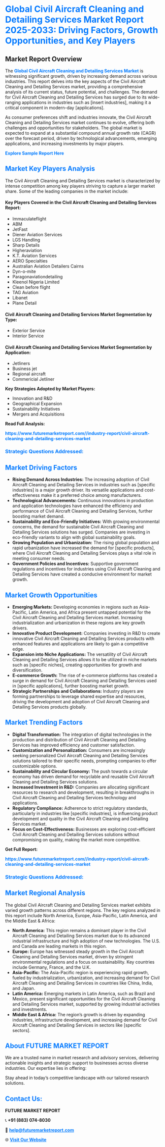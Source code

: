 <h1 style="color: #007BFF;">Global Civil Aircraft Cleaning and Detailing Services Market Report 2025-2033: Driving Factors, Growth Opportunities, and Key Players</h1>

<section id="overview">
<h2>Market Report Overview</h2>
<p>The <a href="https://www.futuremarketreport.com//industry-report/civil-aircraft-cleaning-and-detailing-services-market" style="color: #007BFF; text-decoration: none;"><strong>Global Civil Aircraft Cleaning and Detailing Services Market</strong></a> is witnessing significant growth, driven by increasing demand across various industries. This report delves into the key aspects of the Civil Aircraft Cleaning and Detailing Services market, providing a comprehensive analysis of its current status, future potential, and challenges. The demand for Civil Aircraft Cleaning and Detailing Services has surged due to its wide-ranging applications in industries such as [insert industries], making it a critical component in modern-day [applications].</p>
<p>As consumer preferences shift and industries innovate, the Civil Aircraft Cleaning and Detailing Services market continues to evolve, offering both challenges and opportunities for stakeholders. The global market is expected to expand at a substantial compound annual growth rate (CAGR) over the forecast period, driven by technological advancements, emerging applications, and increasing investments by major players.</p>
</section>

<section id="overview">
<p><a href="https://www.futuremarketreport.com//request-sample/reportId=49979" style="color: #007BFF; text-decoration: none;"><strong>Explore Sample Report Here</strong></a></p>
</section>

<section id="key-players">
<h2 style="color: #007BFF;">Market Key Players Analysis</h2>
<p>The Civil Aircraft Cleaning and Detailing Services market is characterized by intense competition among key players striving to capture a larger market share. Some of the leading companies in the market include:</p>
<h4>Key Players Covered in the Civil Aircraft Cleaning and Detailing Services Report:</h4>
<ul><li>Immaculateflight</li><li>ABM</li><li>JetFast</li><li>Diener Aviation Services</li><li>LGS Handling</li><li>Sharp Details</li><li>Higheraviation</li><li>K.T. Aviation Services</li><li>AERO Specialties</li><li>Australian Aviation Detailers Cairns</li><li>Dyn-o-mite</li><li>Paragonaviationdetailing</li><li>Kleenol Nigeria Limited</li><li>Clean before flight</li><li>TAG Aviation</li><li>Libanet</li><li>Plane Detail</li></ul>
<h4>Civil Aircraft Cleaning and Detailing Services Market Segmentation by Type:</h4>
<ul><li>Exterior Service</li><li>Interior Service</li></ul>

<h4>Civil Aircraft Cleaning and Detailing Services Market Segmentation by Application:</h4>
<ul><li>Jetliners</li><li>Business jet</li><li>Regional aircraft</li><li>Commericial Jetliner</li></ul>
<p><strong>Key Strategies Adopted by Market Players:</strong></p>
<ul>
<li>Innovation and R&D</li>
<li>Geographical Expansion</li>
<li>Sustainability Initiatives</li>
<li>Mergers and Acquisitions</li>
</ul>
</section>

<section>
<p><strong>Read Full Analysis: </strong></p><a href="https://www.futuremarketreport.com//industry-report/civil-aircraft-cleaning-and-detailing-services-market" style="color: #007BFF; text-decoration: none;"><strong>https://www.futuremarketreport.com//industry-report/civil-aircraft-cleaning-and-detailing-services-market</strong></a>
<h3 style="color: #007BFF;">Strategic Questions Addressed:</h3>
</section>

<section id="driving-factors">
<h2 style="color: #007BFF;">Market Driving Factors</h2>
<ul>
<li><strong>Rising Demand Across Industries:</strong> The increasing adoption of Civil Aircraft Cleaning and Detailing Services in industries such as [specific industries] is a major growth driver. Its versatile applications and cost-effectiveness make it a preferred choice among manufacturers.</li>
<li><strong>Technological Advancements:</strong> Continuous innovations in production and application technologies have enhanced the efficiency and performance of Civil Aircraft Cleaning and Detailing Services, further boosting market demand.</li>
<li><strong>Sustainability and Eco-Friendly Initiatives:</strong> With growing environmental concerns, the demand for sustainable Civil Aircraft Cleaning and Detailing Services solutions has surged. Companies are investing in eco-friendly variants to align with global sustainability goals.</li>
<li><strong>Growing Population and Urbanization:</strong> The rising global population and rapid urbanization have increased the demand for [specific products], where Civil Aircraft Cleaning and Detailing Services plays a vital role in meeting consumer needs.</li>
<li><strong>Government Policies and Incentives:</strong> Supportive government regulations and incentives for industries using Civil Aircraft Cleaning and Detailing Services have created a conducive environment for market growth.</li>
</ul>
</section>

<section id="growth-opportunities">
<h2 style="color: #007BFF;">Market Growth Opportunities</h2>
<ul>
<li><strong>Emerging Markets:</strong> Developing economies in regions such as Asia-Pacific, Latin America, and Africa present untapped potential for the Civil Aircraft Cleaning and Detailing Services market. Increasing industrialization and urbanization in these regions are key growth drivers.</li>
<li><strong>Innovative Product Development:</strong> Companies investing in R&D to create innovative Civil Aircraft Cleaning and Detailing Services products with enhanced features and applications are likely to gain a competitive edge.</li>
<li><strong>Expansion into Niche Applications:</strong> The versatility of Civil Aircraft Cleaning and Detailing Services allows it to be utilized in niche markets such as [specific niches], creating opportunities for growth and diversification.</li>
<li><strong>E-commerce Growth:</strong> The rise of e-commerce platforms has created a surge in demand for Civil Aircraft Cleaning and Detailing Services used in [specific applications], further boosting market growth.</li>
<li><strong>Strategic Partnerships and Collaborations:</strong> Industry players are forming partnerships to leverage shared expertise and resources, driving the development and adoption of Civil Aircraft Cleaning and Detailing Services products globally.</li>
</ul>
</section>

<section id="trending-factors">
<h2 style="color: #007BFF;">Market Trending Factors</h2>
<ul>
<li><strong>Digital Transformation:</strong> The integration of digital technologies in the production and distribution of Civil Aircraft Cleaning and Detailing Services has improved efficiency and customer satisfaction.</li>
<li><strong>Customization and Personalization:</strong> Consumers are increasingly seeking personalized Civil Aircraft Cleaning and Detailing Services solutions tailored to their specific needs, prompting companies to offer customizable options.</li>
<li><strong>Sustainability and Circular Economy:</strong> The push towards a circular economy has driven demand for recyclable and reusable Civil Aircraft Cleaning and Detailing Services solutions.</li>
<li><strong>Increased Investment in R&D:</strong> Companies are allocating significant resources to research and development, resulting in breakthroughs in Civil Aircraft Cleaning and Detailing Services technology and applications.</li>
<li><strong>Regulatory Compliance:</strong> Adherence to strict regulatory standards, particularly in industries like [specific industries], is influencing product development and quality in the Civil Aircraft Cleaning and Detailing Services market.</li>
<li><strong>Focus on Cost-Effectiveness:</strong> Businesses are exploring cost-efficient Civil Aircraft Cleaning and Detailing Services solutions without compromising on quality, making the market more competitive.</li>
</ul>
</section>

<section>
<p><strong>Get Full Report: </strong></p><a href="https://www.futuremarketreport.com//industry-report/civil-aircraft-cleaning-and-detailing-services-market" style="color: #007BFF; text-decoration: none;"><strong>https://www.futuremarketreport.com//industry-report/civil-aircraft-cleaning-and-detailing-services-market</strong></a>
<h3 style="color: #007BFF;">Strategic Questions Addressed:</h3>
</section>


<section id="regional-analysis">
<h2 style="color: #007BFF;">Market Regional Analysis</h2>
<p>The global Civil Aircraft Cleaning and Detailing Services market exhibits varied growth patterns across different regions. The key regions analyzed in this report include North America, Europe, Asia-Pacific, Latin America, and the Middle East & Africa:</p>
<ul>
<li><strong>North America:</strong> This region remains a dominant player in the Civil Aircraft Cleaning and Detailing Services market due to its advanced industrial infrastructure and high adoption of new technologies. The U.S. and Canada are leading markets in this region.</li>
<li><strong>Europe:</strong> Europe has witnessed steady growth in the Civil Aircraft Cleaning and Detailing Services market, driven by stringent environmental regulations and a focus on sustainability. Key countries include Germany, France, and the U.K.</li>
<li><strong>Asia-Pacific:</strong> The Asia-Pacific region is experiencing rapid growth, fueled by industrialization, urbanization, and increasing demand for Civil Aircraft Cleaning and Detailing Services in countries like China, India, and Japan.</li>
<li><strong>Latin America:</strong> Emerging markets in Latin America, such as Brazil and Mexico, present significant opportunities for the Civil Aircraft Cleaning and Detailing Services market, supported by growing industrial activities and investments.</li>
<li><strong>Middle East & Africa:</strong> The region’s growth is driven by expanding industries, infrastructure development, and increasing demand for Civil Aircraft Cleaning and Detailing Services in sectors like [specific sectors].</li>
</ul>
</section>

<footer>
<h2 style="color: #007BFF;">About FUTURE MARKET REPORT</h2>
<p>We are a trusted name in market research and advisory services, delivering actionable insights and strategic support to businesses across diverse industries. Our expertise lies in offering:</p>

<p>Stay ahead in today’s competitive landscape with our tailored research solutions.</p>

<h2 style="color: #007BFF;">Contact Us:</h2>
<p><strong>FUTURE MARKET REPORT</strong></p>
<p>📞 <strong>+91 (883) 074-8030</strong></p>
<p>📧 <strong><a href="mailto:help@futuremarketreport.com" style="color: #007BFF;">help@futuremarketreport.com</a></strong></p>
<p>🌐 <strong><a href="https://www.futuremarketreport.com/" style="color: #007BFF;">Visit Our Website</a></strong></p>
</footer>